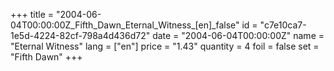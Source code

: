 +++
title = "2004-06-04T00:00:00Z_Fifth_Dawn_Eternal_Witness_[en]_false"
id = "c7e10ca7-1e5d-4224-82cf-798a4d436d72"
date = "2004-06-04T00:00:00Z"
name = "Eternal Witness"
lang = ["en"]
price = "1.43"
quantity = 4
foil = false
set = "Fifth Dawn"
+++
